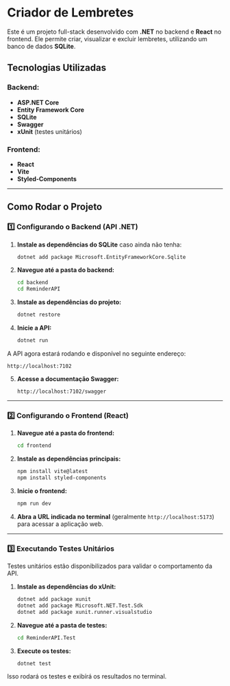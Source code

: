 # Criador de Lembretes

Este é um projeto full-stack desenvolvido com **.NET** no backend e **React** no frontend. Ele permite criar, visualizar e excluir lembretes, utilizando um banco de dados **SQLite**.

## Tecnologias Utilizadas

### Backend:

- **ASP.NET Core**
- **Entity Framework Core**
- **SQLite**
- **Swagger**
- **xUnit** (testes unitários)

### Frontend:

- **React**
- **Vite**
- **Styled-Components**

---

## Como Rodar o Projeto

### 1️⃣ Configurando o Backend (API .NET)

1. **Instale as dependências do SQLite** caso ainda não tenha:

   ```sh
   dotnet add package Microsoft.EntityFrameworkCore.Sqlite
   ```

2. **Navegue até a pasta do backend:**

   ```sh
   cd backend
   cd ReminderAPI
   ```

3. **Instale as dependências do projeto:**

   ```sh
   dotnet restore
   ```

4. **Inicie a API:**
   ```sh
   dotnet run
   ```

A API agora estará rodando e disponível no seguinte endereço:

```
http://localhost:7102
```

5. **Acesse a documentação Swagger:**
   ```
   http://localhost:7102/swagger
   ```

---

### 2️⃣ Configurando o Frontend (React)

1. **Navegue até a pasta do frontend:**

   ```sh
   cd frontend
   ```

2. **Instale as dependências principais:**

   ```sh
   npm install vite@latest
   npm install styled-components
   ```

3. **Inicie o frontend:**

   ```sh
   npm run dev
   ```

4. **Abra a URL indicada no terminal** (geralmente `http://localhost:5173`) para acessar a aplicação web.

---

### 3️⃣ Executando Testes Unitários

Testes unitários estão disponibilizados para validar o comportamento da API.

1. **Instale as dependências do xUnit:**

   ```sh
   dotnet add package xunit
   dotnet add package Microsoft.NET.Test.Sdk
   dotnet add package xunit.runner.visualstudio
   ```

2. **Navegue até a pasta de testes:**

   ```sh
   cd ReminderAPI.Test
   ```

3. **Execute os testes:**
   ```sh
   dotnet test
   ```

Isso rodará os testes e exibírá os resultados no terminal.
